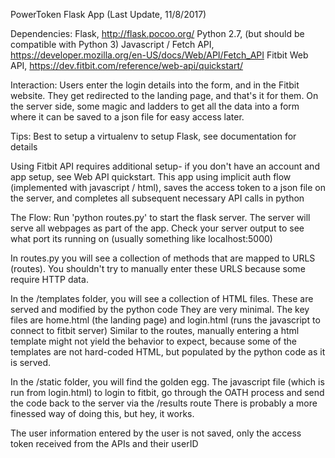 PowerToken Flask App (Last Update, 11/8/2017)

Dependencies:
Flask, http://flask.pocoo.org/
Python 2.7, (but should be compatible with Python 3)
Javascript / Fetch API, https://developer.mozilla.org/en-US/docs/Web/API/Fetch_API
Fitbit Web API, https://dev.fitbit.com/reference/web-api/quickstart/


Interaction:
Users enter the login details into the form, and in the Fitbit website. They get redirected to the landing page, and that's it for them.
On the server side, some magic and ladders to get all the data into a form where it can be saved to a json file for easy access later.


Tips:
Best to setup a virtualenv to setup Flask, see documentation for details

Using Fitbit API requires additional setup- if you don't have an account 
and app setup, see Web API quickstart. This app using implicit auth flow (implemented with javascript / html), saves the access token to a json file on the server, and completes all subsequent necessary API calls in python


The Flow: 
Run 'python routes.py' to start the flask server. The server will serve all webpages as part of the app. Check your server output to see what port its running on
(usually something like localhost:5000)

In routes.py you will see a collection of methods that are mapped to URLS (routes). 
You shouldn't try to manually enter these URLS because some require HTTP data. 

In the /templates folder, you will see a collection of HTML files. These are served and modified by the python code
They are very minimal. The key files are home.html (the landing page) and login.html (runs the javascript to connect to fitbit server)
Similar to the routes, manually entering a html template might not yield the behavior to expect, because some of the templates are not hard-coded HTML, but populated by the python code as it is served.

In the /static folder, you will find the golden egg. The javascript file (which is run from login.html) to login to fitbit, go through the OATH process and send the code back to the server via the /results route
There is probably a more finessed way of doing this, but hey, it works.

The user information entered by the user is not saved, only the access token received from the APIs and their userID



